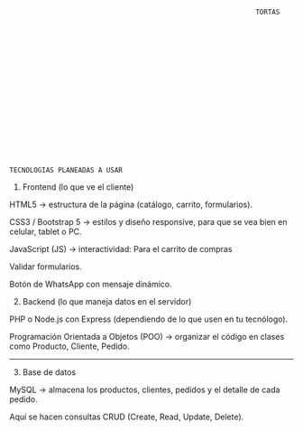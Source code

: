                                                                  TORTAS

















                                                           
                                                                TECNOLOGIAS PLANEADAS A USAR
1. Frontend (lo que ve el cliente)

HTML5 → estructura de la página (catálogo, carrito, formularios).

CSS3 / Bootstrap 5 → estilos y diseño responsive, para que se vea bien en celular, tablet o PC.

JavaScript (JS) → interactividad: Para el carrito de compras   



Validar formularios.

Botón de WhatsApp con mensaje dinámico.

2. Backend (lo que maneja datos en el servidor)

PHP o Node.js con Express (dependiendo de lo que usen en tu tecnólogo).

Programación Orientada a Objetos (POO) → organizar el código en clases como Producto, Cliente, Pedido.



---

3. Base de datos

MySQL → almacena los productos, clientes, pedidos y el detalle de cada pedido.

Aquí se hacen consultas CRUD (Create, Read, Update, Delete).
